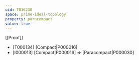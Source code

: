```yaml
---
uid: T016230
space: prime-ideal-topology
property: paracompact
value: true
---
```

[[Proof]]

* [T000134] [Compact|P000016]
* [I000013] [Compact|P000016] => [Paracompact|P000030]

